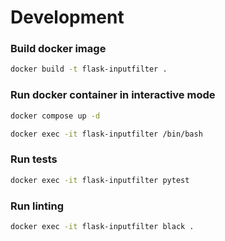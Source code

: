 # Development

### Build docker image
```bash
docker build -t flask-inputfilter .
```

### Run docker container in interactive mode
```bash
docker compose up -d
```

```bash
docker exec -it flask-inputfilter /bin/bash
```

### Run tests
```bash
docker exec -it flask-inputfilter pytest
```

### Run linting
```bash
docker exec -it flask-inputfilter black .
```
